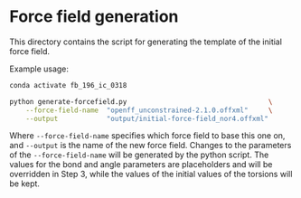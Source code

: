 # Force field generation

This directory contains the script for generating the template of the initial force field.  

Example usage:

```bash
conda activate fb_196_ic_0318

python generate-forcefield.py                                   \
    --force-field-name  "openff_unconstrained-2.1.0.offxml"     \
    --output            "output/initial-force-field_nor4.offxml"

```

Where `--force-field-name` specifies which force field to base this one on, and `--output` is the name of the new force field. Changes to the parameters of the `--force-field-name` will be generated by the python script. The values for the bond and angle parameters are placeholders and will be overridden in Step 3, while the values of the initial values of the torsions will be kept.

